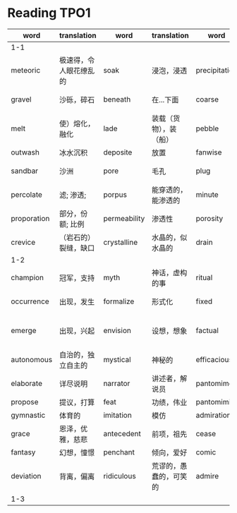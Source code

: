 # Reading TPO1

|word|translation|word|translation|word|translation|word|translation|
|---|---|---|---|---|---|---|---|
|1-1|
|meteoric|极速得，令人眼花缭乱的|soak|浸泡，浸透|precipitation|（雨）降落，降雨量|grain|谷粒，颗粒|
|gravel|沙砾，碎石|beneath|在...下面|coarse|粗糙的|steadily|稳定地; 持续地|
|melt|使）熔化，融化|lade|装载（货物），装（船）|pebble|卵石; 水晶|glacial|<地>冰的，冰河的|
|outwash|冰水沉积|deposite|放置|fanwise|成扇形地|slope|斜坡; 斜面|
|sandbar|沙洲|pore|毛孔|plug|塞满，填塞|cement|水泥; 胶合剂; 纽带|
|percolate|滤; 渗透;|porpus|能穿透的，能渗透的|minute|极小的，细微的|
|proporation|部分，份额; 比例|permeability|渗透性|porosity|多孔性|cavity|洞，腔|
|crevice|（岩石的）裂缝，缺口|crystalline|水晶的，似水晶的|drain|排出; （使）流干|cling|抓紧; 黏附; 缠住|
|1-2|
|champion|冠军，支持|myth|神话，虚构的事|ritual|宗教仪式|attribute|归因于|
|occurrence|出现，发生|formalize|形式化|fixed|固定的，不变的|preceive|意识到，察觉，发现|
|emerge|出现，兴起|envision|设想，想象|factual|真实的|causal|具有因果关系的，构成原因的|
|autonomous|自治的，独立自主的|mystical|神秘的|efficacious|有效的|thereafter|自此以后|
|elaborate|详尽说明|narrator|讲述者，解说员|pantomime|哑剧，童话剧|impersonate|扮演，模仿，拟人|
|propose|提议，打算|feat|功绩，伟业|pantomimic|哑剧的|rhythmical|有韵律的|
|gymnastic|体育的|imitation|模仿|admiration|钦佩，赞赏|virtuosity|精湛技艺|
|grace|恩泽，优雅，慈悲|antecedent|前项，祖先|cease|终止，停止|fiction|小说，虚构的事|
|fantasy|幻想，憧憬|penchant|倾向，爱好|comic|喜剧的|comedy|喜剧片|
|deviation|背离，偏离|ridiculous|荒谬的，愚蠢的，可笑的|admire|钦佩，欣赏，羡慕|religious|宗教的，虔诚的|
|1-3|